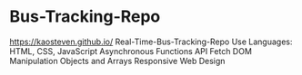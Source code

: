 # Bus-Tracking-Repo
<a>https://kaosteven.github.io/</a>
Real-Time-Bus-Tracking-Repo
Use Languages: HTML, CSS, JavaScript
Asynchronous Functions
API Fetch
DOM Manipulation
Objects and Arrays
Responsive Web Design
